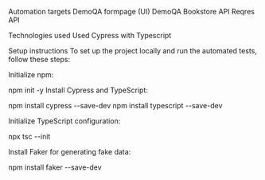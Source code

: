 Automation targets
DemoQA formpage (UI)
DemoQA Bookstore API
Reqres API

Technologies used
Used Cypress with Typescript

Setup instructions
To set up the project locally and run the automated tests, follow these steps:

Initialize npm:

npm init -y
Install Cypress and TypeScript:

npm install cypress --save-dev
npm install typescript --save-dev

Initialize TypeScript configuration:

npx tsc --init

Install Faker for generating fake data:

npm install faker --save-dev
